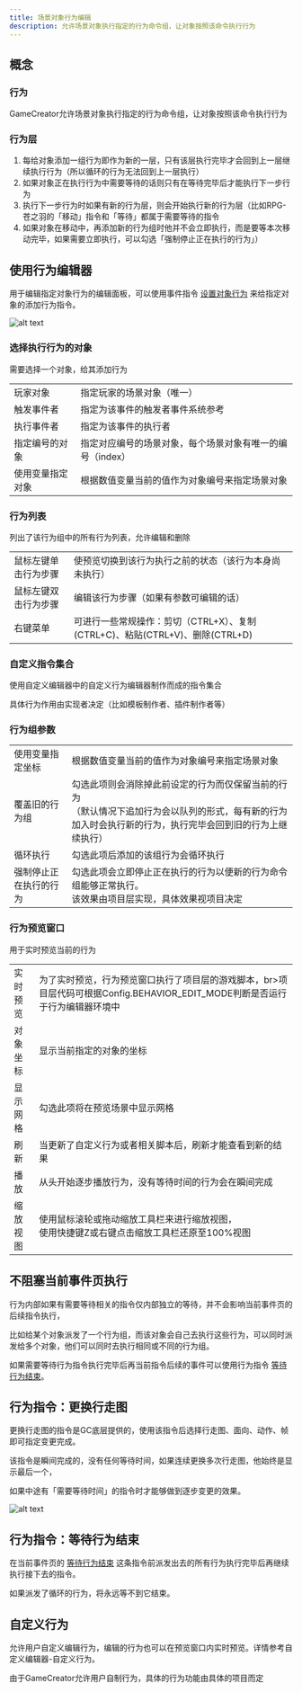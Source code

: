 ```yaml
---
title: 场景对象行为编辑
description: 允许场景对象执行指定的行为命令组，让对象按照该命令执行行为
---
```


## 概念

### 行为

GameCreator允许场景对象执行指定的行为命令组，让对象按照该命令执行行为

### 行为层

1. 每给对象添加一组行为即作为新的一层，只有该层执行完毕才会回到上一层继续执行行为（所以循环的行为无法回到上一层执行）
2. 如果对象正在执行行为中需要等待的话则只有在等待完毕后才能执行下一步行为
3. 执行下一步行为时如果有新的行为层，则会开始执行新的行为层（比如RPG-苍之羽的「移动」指令和「等待」都属于需要等待的指令
4. 如果对象在移动中，再添加新的行为组时他并不会立即执行，而是要等本次移动完毕，如果需要立即执行，可以勾选「强制停止正在执行的行为」）

## 使用行为编辑器

用于编辑指定对象行为的编辑面板，可以使用事件指令 [设置对象行为](/zh_hans/commands/sceneobject/setobjectbehavior) 来给指定对象的添加行为指令。

![alt text](https://assbak.gcw.wiki/gcw/image/zh_hans/getting-started/8.sceneobject/6.bahavioredit/image.png)

### 选择执行行为的对象

需要选择一个对象，给其添加行为

|                  |                                                           |
| ---------------- | --------------------------------------------------------- |
| 玩家对象         | 指定玩家的场景对象（唯一）                                |
| 触发事件者       | 指定为该事件的触发者事件系统参考                          |
| 执行事件者       | 指定为该事件的执行者                                      |
| 指定编号的对象   | 指定对应编号的场景对象，每个场景对象有唯一的编号（index） |
| 使用变量指定对象 | 根据数值变量当前的值作为对象编号来指定场景对象            |

### 行为列表

列出了该行为组中的所有行为列表，允许编辑和删除

|                      |                                                                              |
| -------------------- | ---------------------------------------------------------------------------- |
| 鼠标左键单击行为步骤 | 使预览切换到该行为执行之前的状态（该行为本身尚未执行）                       |
| 鼠标左键双击行为步骤 | 编辑该行为步骤（如果有参数可编辑的话）                                       |
| 右键菜单             | 可进行一些常规操作：剪切（CTRL+X）、复制(CTRL+C)、粘贴(CTRL+V)、删除(CTRL+D) |

### 自定义指令集合

使用自定义编辑器中的自定义行为编辑器制作而成的指令集合

具体行为作用由实现者决定（比如模板制作者、插件制作者等）

### 行为组参数

|                        |                                                                                                                                                                |
| ---------------------- | -------------------------------------------------------------------------------------------------------------------------------------------------------------- |
| 使用变量指定坐标       | 根据数值变量当前的值作为对象编号来指定场景对象                                                                                                                 |
| 覆盖旧的行为组         | 勾选此项则会消除掉此前设定的行为而仅保留当前的行为<br>（默认情况下追加行为会以队列的形式，每有新的行为加入时会执行新的行为，执行完毕会回到旧的行为上继续执行） |
| 循环执行               | 勾选此项后添加的该组行为会循环执行                                                                                                                             |
| 强制停止正在执行的行为 | 勾选此项会立即停止正在执行的行为以便新的行为命令组能够正常执行。<br>该效果由项目层实现，具体效果视项目决定                                                     |

### 行为预览窗口

用于实时预览当前的行为

|          |                                                                                                                              |
| -------- | ---------------------------------------------------------------------------------------------------------------------------- |
| 实时预览 | 为了实时预览，行为预览窗口执行了项目层的游戏脚本，br>项目层代码可根据Config.BEHAVIOR_EDIT_MODE判断是否运行于行为编辑器环境中 |
| 对象坐标 | 显示当前指定的对象的坐标                                                                                                     |
| 显示网格 | 勾选此项将在预览场景中显示网格                                                                                               |
| 刷新     | 当更新了自定义行为或者相关脚本后，刷新才能查看到新的结果                                                                     |
| 播放     | 从头开始逐步播放行为，没有等待时间的行为会在瞬间完成                                                                         |
| 缩放视图 | 使用鼠标滚轮或拖动缩放工具栏来进行缩放视图，<br>使用快捷键Z或右键点击缩放工具栏还原至100%视图                                |

## 不阻塞当前事件页执行

行为内部如果有需要等待相关的指令仅内部独立的等待，并不会影响当前事件页的后续指令执行，

比如给某个对象派发了一个行为组，而该对象会自己去执行这些行为，可以同时派发给多个对象，他们可以同时去执行相同或不同的行为组。

如果需要等待行为指令执行完毕后再当前指令后续的事件可以使用行为指令 [等待行为结束](../../commands/sceneobject/waitbehaviorover)。

## 行为指令：更换行走图

更换行走图的指令是GC底层提供的，使用该指令后选择行走图、面向、动作、帧即可指定变更完成。

该指令是瞬间完成的，没有任何等待时间，如果连续更换多次行走图，他始终是显示最后一个，

如果中途有「需要等待时间」的指令时才能够做到逐步变更的效果。

![alt text](https://assbak.gcw.wiki/gcw/image/zh_hans/getting-started/8.sceneobject/6.bahavioredit/image-1.png)

## 行为指令：等待行为结束

在当前事件页的 [等待行为结束](../../commands/sceneobject/waitbehaviorover) 这条指令前派发出去的所有行为执行完毕后再继续执行接下去的指令。

如果派发了循环的行为，将永远等不到它结束。

## 自定义行为

允许用户自定义编辑行为，编辑的行为也可以在预览窗口内实时预览。详情参考自定义编辑器-自定义行为。

由于GameCreator允许用户自制行为，具体的行为功能由具体的项目而定
